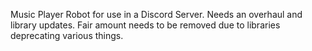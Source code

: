 Music Player Robot for use in a Discord Server.
Needs an overhaul and library updates.
Fair amount needs to be removed due to libraries deprecating various things.
